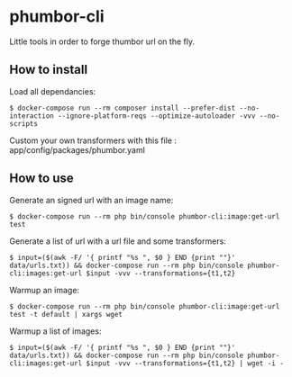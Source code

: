 # phumbor-cli

Little tools in order to forge thumbor url on the fly.

## How to install

Load all dependancies:
```
$ docker-compose run --rm composer install --prefer-dist --no-interaction --ignore-platform-reqs --optimize-autoloader -vvv --no-scripts
```

Custom your own transformers with this file : app/config/packages/phumbor.yaml

## How to use

Generate an signed url with an image name:
```
$ docker-compose run --rm php bin/console phumbor-cli:image:get-url test
```

Generate a list of url with a url file and some transformers:
```
$ input=($(awk -F/ '{ printf "%s ", $0 } END {print ""}' data/urls.txt)) && docker-compose run --rm php bin/console phumbor-cli:images:get-url $input -vvv --transformations={t1,t2}
```

Warmup an image:
```
$ docker-compose run --rm php bin/console phumbor-cli:image:get-url test -t default | xargs wget
```

Warmup a list of images:
```
$ input=($(awk -F/ '{ printf "%s ", $0 } END {print ""}' data/urls.txt)) && docker-compose run --rm php bin/console phumbor-cli:images:get-url $input -vvv --transformations={t1,t2} | wget -i -
```
